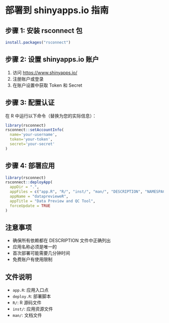 # 部署到 shinyapps.io 指南

## 步骤 1: 安装 rsconnect 包
```r
install.packages("rsconnect")
```

## 步骤 2: 设置 shinyapps.io 账户
1. 访问 https://www.shinyapps.io/
2. 注册账户或登录
3. 在账户设置中获取 Token 和 Secret

## 步骤 3: 配置认证
在 R 中运行以下命令（替换为您的实际信息）：
```r
library(rsconnect)
rsconnect::setAccountInfo(
  name='your-username',
  token='your-token', 
  secret='your-secret'
)
```

## 步骤 4: 部署应用
```r
library(rsconnect)
rsconnect::deployApp(
  appDir = ".",
  appFiles = c("app.R", "R/", "inst/", "man/", "DESCRIPTION", "NAMESPACE"),
  appName = "dataprevieweR",
  appTitle = "Data Preview and QC Tool",
  forceUpdate = TRUE
)
```

## 注意事项
- 确保所有依赖都在 DESCRIPTION 文件中正确列出
- 应用名称必须是唯一的
- 首次部署可能需要几分钟时间
- 免费账户有使用限制

## 文件说明
- `app.R`: 应用入口点
- `deploy.R`: 部署脚本
- `R/`: R 源码文件
- `inst/`: 应用资源文件
- `man/`: 文档文件

